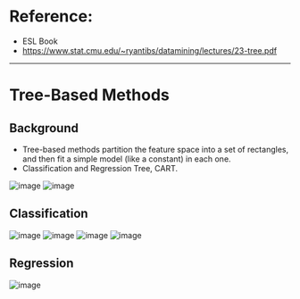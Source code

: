 # Reference: 
- ESL Book
- https://www.stat.cmu.edu/~ryantibs/datamining/lectures/23-tree.pdf 

_________________________________________________

# Tree-Based Methods 

## Background 
- Tree-based methods partition the feature space into a set of rectangles, and then fit a simple model (like a constant) in each one. 
- Classification and Regression Tree, CART. 

![image](https://user-images.githubusercontent.com/88390140/168667745-db44c49c-7b42-4e66-8c0e-e081fb052dd6.png)
![image](https://user-images.githubusercontent.com/88390140/168667929-41f39e75-3563-4622-98dd-b1745d778d40.png)

## Classification 
![image](https://user-images.githubusercontent.com/88390140/168667528-380d9a8f-60a2-43ff-adae-247704e9dfc3.png)
![image](https://user-images.githubusercontent.com/88390140/168668011-2adb9303-3961-41db-b6ef-77ca62d42489.png)
![image](https://user-images.githubusercontent.com/88390140/168668038-31175536-1d25-4669-b243-01abb6e2d6d5.png)
![image](https://user-images.githubusercontent.com/88390140/168668380-822fc14b-286e-4b40-b8f3-18f092e8e410.png)

## Regression 
![image](https://user-images.githubusercontent.com/88390140/168668986-787f6144-2b74-449f-9319-1ce89ec4c571.png)

